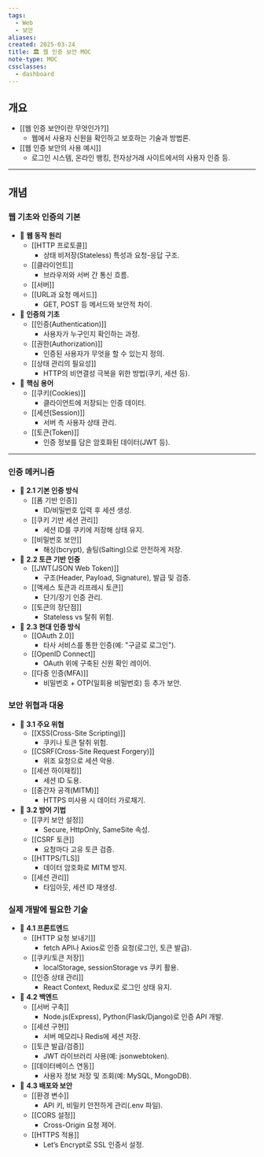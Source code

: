 ```yaml
---
tags:
  - Web
  - 보안
aliases: 
created: 2025-03-24
title: 🏛️ 웹 인증 보안 MOC
note-type: MOC
cssclasses:
  - dashboard
---
```


## 개요

- [[웹 인증 보안이란 무엇인가?]]
    - 웹에서 사용자 신원을 확인하고 보호하는 기술과 방법론.
- [[웹 인증 보안의 사용 예시]]
    - 로그인 시스템, 온라인 뱅킹, 전자상거래 사이트에서의 사용자 인증 등.

---

## 개념

### 웹 기초와 인증의 기본

- 📖 **웹 동작 원리**
    - [[HTTP 프로토콜]]
        - 상태 비저장(Stateless) 특성과 요청-응답 구조.
    - [[클라이언트]]
        - 브라우저와 서버 간 통신 흐름.
	- [[서버]]
    - [[URL과 요청 메서드]]
        - GET, POST 등 메서드와 보안적 차이.
- 📖 **인증의 기초**
    - [[인증(Authentication)]]
        - 사용자가 누구인지 확인하는 과정.
    - [[권한(Authorization)]]
        - 인증된 사용자가 무엇을 할 수 있는지 정의.
    - [[상태 관리의 필요성]]
        - HTTP의 비연결성 극복을 위한 방법(쿠키, 세션 등).
- 📖 **핵심 용어**
	- [[쿠키(Cookies)]]
	    - 클라이언트에 저장되는 인증 데이터.
	- [[세션(Session)]]
	    - 서버 측 사용자 상태 관리.
	- [[토큰(Token)]]
	    - 인증 정보를 담은 암호화된 데이터(JWT 등).



---

### 인증 메커니즘

- 📖 **2.1 기본 인증 방식**
    - [[폼 기반 인증]]
        - ID/비밀번호 입력 후 세션 생성.
    - [[쿠키 기반 세션 관리]]
        - 세션 ID를 쿠키에 저장해 상태 유지.
    - [[비밀번호 보안]]
        - 해싱(bcrypt), 솔팅(Salting)으로 안전하게 저장.
- 📖 **2.2 토큰 기반 인증**
    - [[JWT(JSON Web Token)]]
        - 구조(Header, Payload, Signature), 발급 및 검증.
    - [[액세스 토큰과 리프레시 토큰]]
        - 단기/장기 인증 관리.
    - [[토큰의 장단점]]
        - Stateless vs 탈취 위험.
- 📖 **2.3 현대 인증 방식**
    - [[OAuth 2.0]]
        - 타사 서비스를 통한 인증(예: "구글로 로그인").
    - [[OpenID Connect]]
        - OAuth 위에 구축된 신원 확인 레이어.
    - [[다중 인증(MFA)]]
        - 비밀번호 + OTP(일회용 비밀번호) 등 추가 보안.


### 보안 위협과 대응

- 📖 **3.1 주요 위협**
    - [[XSS(Cross-Site Scripting)]]
        - 쿠키나 토큰 탈취 위험.
    - [[CSRF(Cross-Site Request Forgery)]]
        - 위조 요청으로 세션 악용.
    - [[세션 하이재킹]]
        - 세션 ID 도용.
    - [[중간자 공격(MITM)]]
        - HTTPS 미사용 시 데이터 가로채기.
- 📖 **3.2 방어 기법**
    - [[쿠키 보안 설정]]
        - Secure, HttpOnly, SameSite 속성.
    - [[CSRF 토큰]]
        - 요청마다 고유 토큰 검증.
    - [[HTTPS/TLS]]
        - 데이터 암호화로 MITM 방지.
    - [[세션 관리]]
        - 타임아웃, 세션 ID 재생성.

### 실제 개발에 필요한 기술

- 📖 **4.1 프론트엔드**
    - [[HTTP 요청 보내기]]
        - fetch API나 Axios로 인증 요청(로그인, 토큰 발급).
    - [[쿠키/토큰 저장]]
        - localStorage, sessionStorage vs 쿠키 활용.
    - [[인증 상태 관리]]
        - React Context, Redux로 로그인 상태 유지.
- 📖 **4.2 백엔드**
    - [[서버 구축]]
        - Node.js(Express), Python(Flask/Django)로 인증 API 개발.
    - [[세션 구현]]
        - 서버 메모리나 Redis에 세션 저장.
    - [[토큰 발급/검증]]
        - JWT 라이브러리 사용(예: jsonwebtoken).
    - [[데이터베이스 연동]]
        - 사용자 정보 저장 및 조회(예: MySQL, MongoDB).
- 📖 **4.3 배포와 보안**
    - [[환경 변수]]
        - API 키, 비밀키 안전하게 관리(.env 파일).
    - [[CORS 설정]]
        - Cross-Origin 요청 제어.
    - [[HTTPS 적용]]
        - Let’s Encrypt로 SSL 인증서 설정.